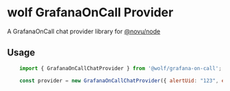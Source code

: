 # wolf GrafanaOnCall Provider

A GrafanaOnCall chat provider library for [@novu/node](https://github.com/tecklens/tk-wolf/)

## Usage

```javascript
    import { GrafanaOnCallChatProvider } from '@wolf/grafana-on-call';

    const provider = new GrafanaOnCallChatProvider({ alertUid: "123", externalLink: "link", imageUrl: "url", state: "ok", title: "title" });
```
